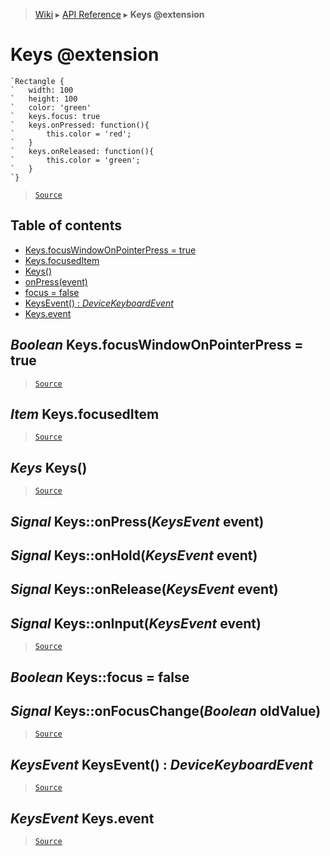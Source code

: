 > [Wiki](Home) ▸ [API Reference](API-Reference) ▸ **Keys @extension**

Keys @extension
===============

```nml
`Rectangle {
`   width: 100
`   height: 100
`   color: 'green'
`   keys.focus: true
`   keys.onPressed: function(){
`       this.color = 'red';
`   }
`   keys.onReleased: function(){
`       this.color = 'green';
`   }
`}
```

> [`Source`](/Neft-io/neft/tree/master/src/renderer/types/basics/item/keys.litcoffee#keys-extension)

## Table of contents
  * [Keys.focusWindowOnPointerPress = true](#boolean-keysfocuswindowonpointerpress--true)
  * [Keys.focusedItem](#item-keysfocuseditem)
  * [Keys()](#keys-keys)
  * [onPress(event)](#signal-keysonpresskeysevent-event)
  * [focus = false](#boolean-keysfocus--false)
  * [KeysEvent() : *DeviceKeyboardEvent*](#keysevent-keysevent--devicekeyboardevent)
  * [Keys.event](#keysevent-keysevent)

*Boolean* Keys.focusWindowOnPointerPress = true
-----------------------------------------------

> [`Source`](/Neft-io/neft/tree/master/src/renderer/types/basics/item/keys.litcoffee#boolean-keysfocuswindowonpointerpress--true)

*Item* Keys.focusedItem
-----------------------

> [`Source`](/Neft-io/neft/tree/master/src/renderer/types/basics/item/keys.litcoffee#item-keysfocuseditem)

*Keys* Keys()
-------------

> [`Source`](/Neft-io/neft/tree/master/src/renderer/types/basics/item/keys.litcoffee#keys-keys)

*Signal* Keys::onPress(*KeysEvent* event)
-----------------------------------------
*Signal* Keys::onHold(*KeysEvent* event)
----------------------------------------
*Signal* Keys::onRelease(*KeysEvent* event)
-------------------------------------------
*Signal* Keys::onInput(*KeysEvent* event)
-----------------------------------------

> [`Source`](/Neft-io/neft/tree/master/src/renderer/types/basics/item/keys.litcoffee#signal-keysonpresskeysevent-eventsignal-keysonholdkeysevent-eventsignal-keysonreleasekeysevent-eventsignal-keysoninputkeysevent-event)

*Boolean* Keys::focus = false
-----------------------------
## *Signal* Keys::onFocusChange(*Boolean* oldValue)

> [`Source`](/Neft-io/neft/tree/master/src/renderer/types/basics/item/keys.litcoffee#boolean-keysfocus--false-signal-keysonfocuschangeboolean-oldvalue)

*KeysEvent* KeysEvent() : *DeviceKeyboardEvent*
-----------------------------------------------

> [`Source`](/Neft-io/neft/tree/master/src/renderer/types/basics/item/keys.litcoffee#keysevent-keysevent--devicekeyboardevent)

*KeysEvent* Keys.event
----------------------

> [`Source`](/Neft-io/neft/tree/master/src/renderer/types/basics/item/keys.litcoffee#keysevent-keysevent)


